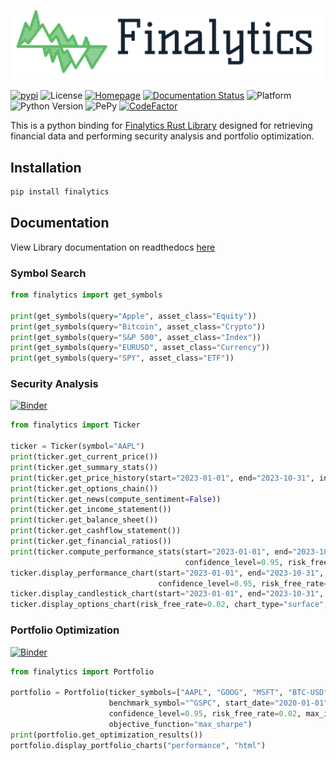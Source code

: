 ![Finalytics](https://github.com/Nnamdi-sys/finalytics/raw/main/logo-color.png)

[![pypi](https://img.shields.io/pypi/v/finalytics)](https://pypi.org/project/finalytics/)
![License](https://img.shields.io/crates/l/finalytics)
[![Homepage](https://img.shields.io/badge/homepage-finalytics.rs-blue)](https://finalytics.rs/)
[![Documentation Status](https://readthedocs.org/projects/finalytics-py/badge/?version=latest)](https://finalytics-py.readthedocs.io/en/latest/?badge=latest)
![Platform](https://img.shields.io/badge/Platform-Windows%20%7C%20Linux%20%7C%20MacOS-brightgreen)
![Python Version](https://img.shields.io/badge/Python-3.7%20%7C%203.8%20%7C%203.9%20%7C%203.10%20%7C%203.11%20%7C%203.12-blue)
![PePy](https://static.pepy.tech/personalized-badge/finalytics?period=total&units=international_system&left_color=black&right_color=blue&left_text=Downloads)
[![CodeFactor](https://www.codefactor.io/repository/github/nnamdi-sys/finalytics-py/badge)](https://www.codefactor.io/repository/github/nnamdi-sys/finalytics-py)



This is a python binding for [Finalytics Rust Library](https://github.com/Nnamdi-sys/finalytics) designed for retrieving financial data and performing security analysis and portfolio optimization.

## Installation

```bash
pip install finalytics
```

## Documentation

View Library documentation on readthedocs [here](https://finalytics-py.readthedocs.io/en/latest/)


### Symbol Search

```python
from finalytics import get_symbols

print(get_symbols(query="Apple", asset_class="Equity"))
print(get_symbols(query="Bitcoin", asset_class="Crypto"))
print(get_symbols(query="S&P 500", asset_class="Index"))
print(get_symbols(query="EURUSD", asset_class="Currency"))
print(get_symbols(query="SPY", asset_class="ETF"))
```

### Security Analysis
[![Binder](https://mybinder.org/badge_logo.svg)](https://mybinder.org/v2/gh/Nnamdi-sys/finalytics-py/HEAD?labpath=examples%2Fsecurity_analysis.ipynb)

```python
from finalytics import Ticker

ticker = Ticker(symbol="AAPL")
print(ticker.get_current_price())
print(ticker.get_summary_stats())
print(ticker.get_price_history(start="2023-01-01", end="2023-10-31", interval="1d"))
print(ticker.get_options_chain())
print(ticker.get_news(compute_sentiment=False))
print(ticker.get_income_statement())
print(ticker.get_balance_sheet())
print(ticker.get_cashflow_statement())
print(ticker.get_financial_ratios())
print(ticker.compute_performance_stats(start="2023-01-01", end="2023-10-31", interval="1d", benchmark="^GSPC", 
                                       confidence_level=0.95, risk_free_rate=0.02))
ticker.display_performance_chart(start="2023-01-01", end="2023-10-31", interval="1d", benchmark="^GSPC", 
                                 confidence_level=0.95, risk_free_rate=0.02, display_format="notebook")
ticker.display_candlestick_chart(start="2023-01-01", end="2023-10-31", interval="1d", display_format="html")
ticker.display_options_chart(risk_free_rate=0.02, chart_type="surface", display_format="png")
```

### Portfolio Optimization
[![Binder](https://mybinder.org/badge_logo.svg)](https://mybinder.org/v2/gh/Nnamdi-sys/finalytics-py/HEAD?labpath=examples%2Fportfolio_optimization.ipynb)

```python
from finalytics import Portfolio

portfolio = Portfolio(ticker_symbols=["AAPL", "GOOG", "MSFT", "BTC-USD"], 
                      benchmark_symbol="^GSPC", start_date="2020-01-01", end_date="2022-01-01", interval="1d", 
                      confidence_level=0.95, risk_free_rate=0.02, max_iterations=1000, 
                      objective_function="max_sharpe")
print(portfolio.get_optimization_results())
portfolio.display_portfolio_charts("performance", "html")
```




